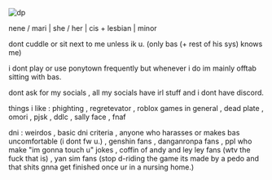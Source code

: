 ![dp](https://i.postimg.cc/C51h76p7/243-DD03-C-C2-EC-4-DD5-9-EB6-6-FE0738-DD8-C4.jpg)


nene  /  mari | she / her | cis + lesbian | minor

dont cuddle or sit next to me unless ik u. (only bas (+ rest of his sys) knows me)

i dont play or use ponytown frequently but whenever i do im mainly offtab sitting with bas.

dont ask for my socials , all my socials have irl stuff and i dont have discord.


things i like : phighting , regretevator , roblox games in general , dead plate , omori , pjsk , ddlc , sally face , fnaf

dni : weirdos , basic dni criteria , anyone who harasses or makes bas uncomfortable (i dont fw u.) , genshin fans , danganronpa fans , ppl who make "im gonna touch u" jokes , coffin of andy and ley ley fans (wtv the fuck that is) , yan sim fans (stop d-riding the game its made by a pedo and that shits gnna get finished once ur in a nursing home.)
